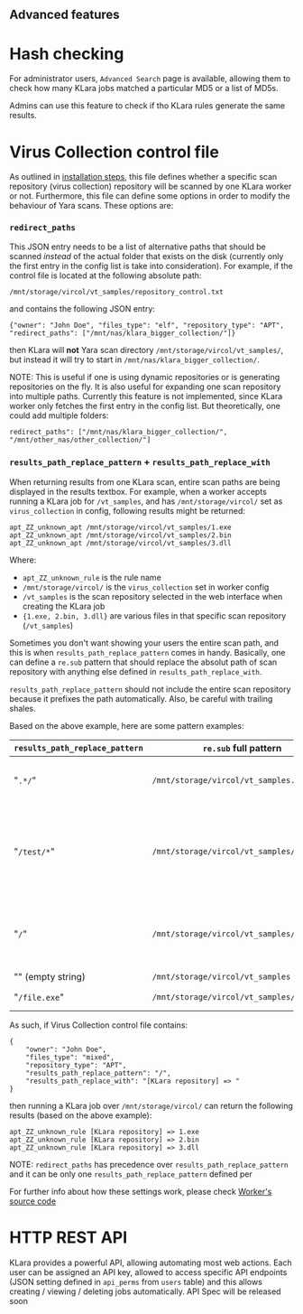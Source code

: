 ## Advanced features

# Hash checking

For administrator users, `Advanced Search` page is available, allowing them to check how many KLara jobs matched a particular MD5 or a list of MD5s.

Admins can use this feature to check if tho KLara rules generate the same results.


# Virus Collection control file

As outlined in [installation steps](README.md), this file defines whether a specific scan repository (virus collection) repository will be scanned by one KLara worker or not. 
Furthermore, this file can define some options in order to modify the behaviour of Yara scans. These options are:

### `redirect_paths`

This JSON entry needs to be a list of alternative paths that should be scanned *instead* of the actual folder that exists on the disk (currently only the first entry in the config list is take into consideration). For example, if the control file is located at the following absolute path:

`/mnt/storage/vircol/vt_samples/repository_control.txt`

and contains the following JSON entry:

`{"owner": "John Doe", "files_type": "elf", "repository_type": "APT", "redirect_paths": ["/mnt/nas/klara_bigger_collection/"]}`

then KLara will **not** Yara scan directory `/mnt/storage/vircol/vt_samples/`, but instead it will try to start in `/mnt/nas/klara_bigger_collection/`.

NOTE: This is useful if one is using dynamic repositories or is generating repositories on the fly. It is also useful for expanding one scan repository into multiple paths. Currently this feature is not implemented, since KLara worker only fetches the first entry in the config list. But theoretically, one could add multiple folders:

```
redirect_paths": ["/mnt/nas/klara_bigger_collection/", "/mnt/other_nas/other_collection/"]
```

### `results_path_replace_pattern` + `results_path_replace_with`

When returning results from one KLara scan, entire scan paths are being displayed in the results textbox. For example, when a worker accepts running a KLara job for `/vt_samples`, and has `/mnt/storage/vircol/` set as `virus_collection` in config, following results might be returned:

```
apt_ZZ_unknown_apt /mnt/storage/vircol/vt_samples/1.exe
apt_ZZ_unknown_apt /mnt/storage/vircol/vt_samples/2.bin
apt_ZZ_unknown_apt /mnt/storage/vircol/vt_samples/3.dll
```
Where:

* `apt_ZZ_unknown_rule` is the rule name
* `/mnt/storage/vircol/` is the `virus_collection` set in worker config
* `/vt_samples` is the scan repository selected in the web interface when creating the KLara job
* `{1.exe, 2.bin, 3.dll}` are various files in that specific scan repository (`/vt_samples`)

Sometimes you don't want showing your users the entire scan path, and this is when `results_path_replace_pattern` comes in handy. Basically, one can define a `re.sub` pattern that should replace the absolut path of scan repository with anything else defined in `results_path_replace_with`.

`results_path_replace_pattern` should not include the entire scan repository because it prefixes the path automatically. Also, be careful with trailing shales. 

Based on the above example, here are some pattern examples:


| `results_path_replace_pattern` | `re.sub` full pattern | Explanation |
| ------------------------------ | --------------------- | ----------- |
| "`.*/`"	   	| `/mnt/storage/vircol/vt_samples.*/`     | Match the entire path, **leaving** file name intact |
| "`/test/*`"	| `/mnt/storage/vircol/vt_samples/test/*` | Match a directory called /test/ in the scan repository, everything else won't be changed | 
| "`/`"     	| `/mnt/storage/vircol/vt_samples/` | Match the prefix including the virus_collection as well as the scan repository
| "" (empty string)| `/mnt/storage/vircol/vt_samples`  | Same as above
| "`/file.exe`" | `/mnt/storage/vircol/vt_samples/file.exe` | Replace the full path of a file

As such, if Virus Collection control file contains:

```
{
	"owner": "John Doe",
	"files_type": "mixed",
	"repository_type": "APT",
	"results_path_replace_pattern": "/",
	"results_path_replace_with": "[KLara repository] => "
}
```

then running a KLara job over `/mnt/storage/vircol/` can return the following results (based on the above example):

```
apt_ZZ_unknown_rule [KLara repository] => 1.exe
apt_ZZ_unknown_rule [KLara repository] => 2.bin
apt_ZZ_unknown_rule [KLara repository] => 3.dll
```


NOTE: `redirect_paths` has precedence over `results_path_replace_pattern` and it can be only one `results_path_replace_pattern` defined per 

For further info about how these settings work, please check [Worker's source code](https://github.com/KasperskyLab/klara/blob/master/worker/klara-worker#L120)


# HTTP REST API

KLara provides a powerful API, allowing automating most web actions. Each user can be assigned an API key, allowed to access specific API endpoints (JSON setting defined in `api_perms` from `users` table) and this allows creating / viewing / deleting jobs automatically.
API Spec will be released soon


